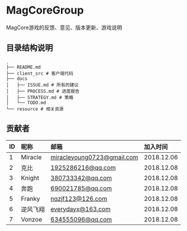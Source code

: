 # MagCoreGroup

MagCore游戏的反馈、意见、版本更新、游戏说明

## 目录结构说明

```
.
├── README.md
├── client_src # 客户端代码
├── docs
│   ├── ISSUE.md # 所有的建议
│   ├── PROCESS.md # 进度报告
│   ├── STRATEGY.md # 策略
│   └── TODO.md
└── resource # 相关资源
```

## 贡献者

| ID | 昵称 | 邮箱 | 加入时间 |
| :---- | :---- | :---- | :---- |
| 1 | Miracle | miracleyoung0723@gmail.com | 2018.12.06 |
|  2    |   克比   |   1925286216@qq.com   | 2018.12.08 |
|  3    |   Knight   |   380733342@qq.com   | 2018.12.08 |
|  4    |   奔跑   |   690021785@qq.com   | 2018.12.08 |
|  5    |   Franky   |   nqzjf123@126.com   | 2018.12.08 |
|  6    |   逆风飞翔   |   everydayx@163.com   | 2018.12.08 |
|  7    |   Vonzoe    |   634555096@qq.com   | 2018.12.08 |